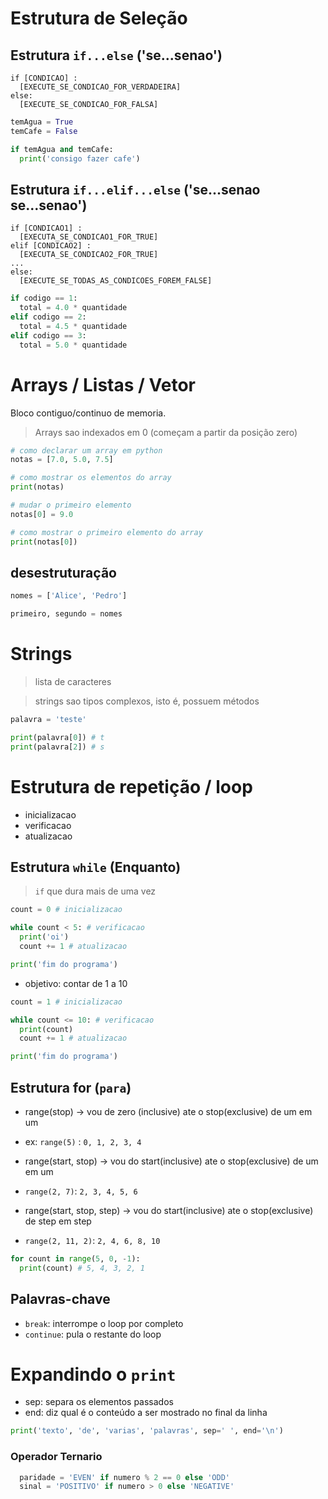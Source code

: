 # Estrutura de Seleção

## Estrutura `if...else` ('se...senao')

```
if [CONDICAO] :
  [EXECUTE_SE_CONDICAO_FOR_VERDADEIRA]
else:
  [EXECUTE_SE_CONDICAO_FOR_FALSA]
```

```py
temAgua = True
temCafe = False

if temAgua and temCafe:
  print('consigo fazer cafe')

```

## Estrutura `if...elif...else` ('se...senao se...senao')

```
if [CONDICAO1] :
  [EXECUTA_SE_CONDICAO1_FOR_TRUE]
elif [CONDICAO2] :
  [EXECUTA_SE_CONDICAO2_FOR_TRUE]
...
else:
  [EXECUTE_SE_TODAS_AS_CONDICOES_FOREM_FALSE]
```

```py
if codigo == 1:
  total = 4.0 * quantidade
elif codigo == 2:
  total = 4.5 * quantidade
elif codigo == 3:
  total = 5.0 * quantidade
```

# Arrays / Listas / Vetor

Bloco contiguo/continuo de memoria.

> Arrays sao indexados em 0 (começam a partir da posição zero)

```py
# como declarar um array em python
notas = [7.0, 5.0, 7.5]

# como mostrar os elementos do array
print(notas)

# mudar o primeiro elemento
notas[0] = 9.0

# como mostrar o primeiro elemento do array
print(notas[0])
```

## desestruturação

```py
nomes = ['Alice', 'Pedro']

primeiro, segundo = nomes
```

# Strings

> lista de caracteres

> strings sao tipos complexos, isto é, possuem métodos

```py
palavra = 'teste'

print(palavra[0]) # t
print(palavra[2]) # s
```

# Estrutura de repetição / loop

- inicializacao
- verificacao
- atualizacao

## Estrutura `while` (Enquanto)

> `if` que dura mais de uma vez

```py
count = 0 # inicializacao

while count < 5: # verificacao
  print('oi')
  count += 1 # atualizacao

print('fim do programa')
```

- objetivo: contar de 1 a 10

```py
count = 1 # inicializacao

while count <= 10: # verificacao
  print(count)
  count += 1 # atualizacao

print('fim do programa')
```

## Estrutura for (`para`)

- range(stop) -> vou de zero (inclusive) ate o stop(exclusive) de um em um
- ex: `range(5)` : `0, 1, 2, 3, 4`

- range(start, stop) -> vou do start(inclusive) ate o stop(exclusive) de um em um
- `range(2, 7)`: `2, 3, 4, 5, 6`

- range(start, stop, step) -> vou do start(inclusive) ate o stop(exclusive) de step em step
- `range(2, 11, 2)`: `2, 4, 6, 8, 10`

```py
for count in range(5, 0, -1):
  print(count) # 5, 4, 3, 2, 1
```

## Palavras-chave

- `break`: interrompe o loop por completo
- `continue`: pula o restante do loop

# Expandindo o `print`

- sep: separa os elementos passados
- end: diz qual é o conteúdo a ser mostrado no final da linha

```py
print('texto', 'de', 'varias', 'palavras', sep=' ', end='\n')
```

### Operador Ternario

```py
  paridade = 'EVEN' if numero % 2 == 0 else 'ODD'
  sinal = 'POSITIVO' if numero > 0 else 'NEGATIVE'
```
